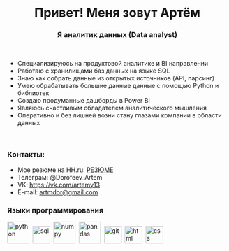<div id="header" align="center">
	<h1>Привет! Меня зовут Артём</h1>
	<h3>Я аналитик данных (Data analyst)</h3>
</div>
</br>

- Специализируюсь на продуктовой аналитике и BI направлении
- Работаю с хранилищами баз данных на языке SQL
- Знаю как собрать данные из открытых источников (API, парсинг)
- Умею обрабатывать большие данные данные с помощью Python и библиотек
- Создаю продуманные дашборды в Power BI
- Являюсь счастливым обладателем аналитического мышления
- Оперативно и без лишней возни стану глазами компании в области данных 

</br>

### Контакты:

- Мое резюме на HH.ru: [РЕЗЮМЕ](https://hh.ru/resume/f9b4134eff0b8007ee0039ed1f4362727a6162)
- Телеграм: @Dorofeev_Artem
- VK: https://vk.com/artemy13
- E-mail: artmdor@gmail.com

### Языки программирования
<img src="https://cdn.jsdelivr.net/gh/devicons/devicon/icons/python/python-original-wordmark.svg" title="python" width="50" height="50"/>&nbsp;
<img src="https://cdn.jsdelivr.net/gh/devicons/devicon/icons/postgresql/postgresql-original.svg" title="sql" width="40" height="40"/>&nbsp;
<img src="https://cdn.jsdelivr.net/gh/devicons/devicon/icons/numpy/numpy-original-wordmark.svg" title="numpy" width="50" height="50"/>&nbsp;
<img src="https://cdn.jsdelivr.net/gh/devicons/devicon/icons/pandas/pandas-original-wordmark.svg" title="pandas" width="50" height="50"/>&nbsp;
<img src="https://cdn.jsdelivr.net/gh/devicons/devicon/icons/git/git-plain.svg" title="git" width="40" height="40"/>&nbsp;
<img src="https://cdn.jsdelivr.net/gh/devicons/devicon/icons/html5/html5-original.svg" title="html" width="40" height="40"/>&nbsp;
<img src="https://cdn.jsdelivr.net/gh/devicons/devicon/icons/css3/css3-original.svg" title="css" width="40" height="40"/>&nbsp;


